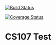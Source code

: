 [![Build Status](https://travis-ci.org/anita76/cs107test.svg?branch=master)](https://travis-ci.org/anita76/cs107test)

[![Coverage Status](https://codecov.io/gh/anita76/cs107test/branch/master/graph/badge.svg)](https://codecov.io/gh/anita76/cs107test)

# CS107 Test